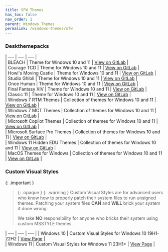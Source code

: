 ```yaml
---
title: SFW Themes
has_toc: false
nav_order: 1
parent: Windows Themes
permalink: /windows-themes/sfw
---
```


### Deskthemepacks
 
| --- | --- | --- |  
| BLEACH | Theme for Windows 10 and 11 | [View on GitLab][BLEACH] |  
| Courage TCD | Theme for Windows 10 and 11 | [View on GitLab][CourageTCD] |  
| Howl's Moving Castle | Theme for Windows 10 and 11 | [View on GitLab][HMC] |  
| Studio Ghibli | Theme for Windows 10 and 11 | [View on GitLab][StudioGhibli] |  
| Once Human | Theme for Windows 10 and 11 | [View on GitLab][OnceHuman] |  
| Final Fantasy XIV | Theme for Windows 10 and 11 | [View on GitLab][FFXIV] |  
| Classic 11 | Theme for Windows 10 and 11 | [View on GitLab][Classic11] |  
| Windows 7 RTM Themes | Collection of themes for Windows 10 and 11 | [View on GitLab][RTM] |  
| Windows 7 MCT Themes | Collection of themes for Windows 10 and 11 | [View on GitLab][MCT] |  
| Microsoft Copilot Themes | Collection of themes for Windows 10 and 11 | [View on GitLab][MSCopilot] |  
| Microsoft Surface Pro Themes | Collection of themes for Windows 10 and 11 | [View on GitLab][MSSurfacePro] |  
| Windows 11 Hidden EDU Themes | Collection of themes for Windows 10 and 11 | [View on GitLab][EDU] |  
| MacOS Themes for Windows | Collection of themes for Windows 10 and 11 | [View on GitLab][MacOS] |  

### Custom Visual Styles

{: .important }
> {: .opaque }
> {: .warning }
> Custom Visual Styles are for advanced users who know how to properly patch their system files to run unsigned themes. 
> Patching your system files **CAN** and **WILL** brick your system if done wrong.
>
> We take **NO** responsibility for anyone who bricks their system using custom MSSTYLE themes.
 
| --- | --- | --- |
| Windows 10 | Custom Visual Styles for Windows 10 19H1-22H2 | [View Page][Windows10Themes] |   
| Windows 11 | Custom Visual Styles for Windows 11 23H1+ | [View Page][Windows11Themes] |  

<!-- ////////////////////////////////////////////////////////////////////////////////////////////////////////////////////// -->

[Windows10Themes]: /windows-themes/sfw/mstyle/windows-10
[Windows11Themes]: /windows-themes/sfw/mstyle/windows-11

[RTM]: https://gitlab.com/the-back-room/Themes/-/tree/main/Deskthemepacks/SFW/Windows-7-RTM-Themes
[MCT]: https://gitlab.com/the-back-room/Themes/-/tree/main/Deskthemepacks/SFW/Windows-7-MCT-Themes
[Classic11]: https://gitlab.com/the-back-room/Themes/-/tree/main/Deskthemepacks/SFW/Classic-11
[MSCopilot]: https://gitlab.com/the-back-room/Themes/-/tree/main/Deskthemepacks/SFW/Microsoft-Copilot
[MSSurfacePro]: https://gitlab.com/the-back-room/Themes/-/tree/main/Deskthemepacks/SFW/Microsoft-Surface-Pro
[MacOS]: https://gitlab.com/the-back-room/Themes/-/tree/main/Deskthemepacks/SFW/MacOS
[OnceHuman]: https://gitlab.com/the-back-room/Themes/-/tree/main/Deskthemepacks/SFW/Once-Human
[EDU]: https://gitlab.com/the-back-room/Themes/-/tree/main/Deskthemepacks/SFW/Windows-11-Hidden-EDU-Themes
[FFXIV]: https://gitlab.com/the-back-room/Themes/-/tree/main/Deskthemepacks/SFW/FFXIV
[BLEACH]: https://gitlab.com/the-back-room/Themes/-/tree/main/Deskthemepacks/SFW/BLEACH
[CourageTCD]: https://gitlab.com/the-back-room/Themes/-/tree/main/Deskthemepacks/SFW/Courage-TCD
[HMC]: https://gitlab.com/the-back-room/Themes/-/tree/main/Deskthemepacks/SFW/Howls-Moving-Castle
[StudioGhibli]: https://gitlab.com/the-back-room/Themes/-/tree/main/Deskthemepacks/SFW/Studio-Ghibli

<!-- ////////////////////////////////////////////////////////////////////////////////////////////////////////////////////// -->